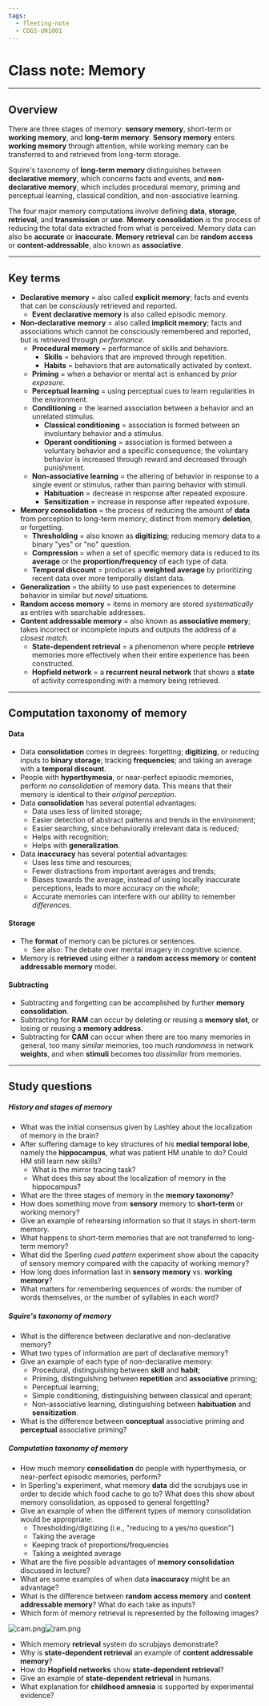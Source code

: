 ```yaml
---
tags:
  - fleeting-note
  - COGS-UN1001
---
```


# Class note: Memory
---
## Overview

There are three stages of memory: **sensory memory**, short-term or **working memory**, and **long-term memory**. **Sensory memory** enters **working memory** through attention, while working memory can be transferred to and retrieved from long-term storage. 

Squire's taxonomy of **long-term memory** distinguishes between **declarative memory**, which concerns facts and events, and **non-declarative memory**, which includes procedural memory, priming and perceptual learning, classical condition, and non-associative learning.

The four major memory computations involve defining **data**, **storage**, **retrieval**, and **transmission** or **use**. **Memory consolidation** is the process of reducing the total data extracted from what is perceived. Memory data can also be **accurate** or **inaccurate**. **Memory retrieval** can be **random access** or **content-addressable**, also known as **associative**.

---
## Key terms

- **Declarative memory** = also called **explicit memory**; facts and events that can be *consciously* retrieved and reported.
	- **Event declarative memory** is also called episodic memory.
- **Non-declarative memory** = also called **implicit memory**; facts and associations which cannot be consciously remembered and reported, but is retrieved through *performance*.
	- **Procedural memory** = performance of skills and behaviors.
		- **Skills** = behaviors that are improved through repetition.
		- **Habits** = behaviors that are automatically activated by context.
	- **Priming** = when a behavior or mental act is enhanced by *prior exposure*.
	- **Perceptual learning** = using perceptual cues to learn regularities in the environment.
	- **Conditioning** = the learned association between a behavior and an unrelated stimulus.
		- **Classical conditioning** = association is formed between an involuntary behavior and a stimulus.
		- **Operant conditioning** = association is formed between a voluntary behavior and a specific consequence; the voluntary behavior is increased through reward and decreased through punishment. 
	- **Non-associative learning** = the altering of behavior in response to a single event or stimulus, rather than pairing behavior with stimuli.
		- **Habituation** = decrease in response after repeated exposure.
		- **Sensitization** = increase in response after repeated exposure.
- **Memory consolidation** = the process of reducing the amount of **data** from perception to long-term memory; distinct from memory **deletion**, or forgetting.
	- **Thresholding** = also known as **digitizing**; reducing memory data to a binary "yes" or "no" question.
	- **Compression** = when a set of specific memory data is reduced to its **average** or the **proportion/frequency** of each type of data.
	- **Temporal discount** = produces a **weighted average** by prioritizing recent data over more temporally distant data.
- **Generalization** = the ability to use past experiences to determine behavior in similar but *novel* situations.
- **Random access memory** = items in memory are stored *systematically* as entries with searchable addresses.
- **Content addressable memory** = also known as **associative memory**; takes incorrect or incomplete inputs and outputs the address of a *closest match*. 
	- **State-dependent retrieval** = a phenomenon where people **retrieve** memories more effectively when their entire experience has been constructed.
	- **Hopfield network** = a **recurrent neural network** that shows a **state** of activity corresponding with a memory being retrieved.

---
## Computation taxonomy of memory

#### Data
- Data **consolidation** comes in degrees: forgetting; **digitizing**, or reducing inputs to **binary storage**; tracking **frequencies**; and taking an average with a **temporal discount**.
- People with **hyperthymesia**, or near-perfect episodic memories, perform *no consolidation* of memory data. This means that their memory is identical to their *original perception*.
- Data **consolidation** has several potential advantages:
	- Data uses less of limited storage;
	- Easier detection of abstract patterns and trends in the environment;
	- Easier searching, since behaviorally irrelevant data is reduced;
	- Helps with recognition;
	- Helps with **generalization**.
- Data **inaccuracy** has several potential advantages:
	- Uses less time and resources;
	- Fewer distractions from important averages and trends;
	- Biases towards the average, instead of using locally inaccurate perceptions, leads to more accuracy on the *whole*;
	- Accurate memories can interfere with our ability to remember *differences*.

#### Storage
- The **format** of memory can be pictures or sentences.
	- See also: The debate over mental imagery in cognitive science.
- Memory is **retrieved** using either a **random access memory** or **content addressable memory** model.

#### Subtracting
- Subtracting and forgetting can be accomplished by further **memory consolidation**.
- Subtracting for **RAM** can occur by deleting or reusing a **memory slot**, or losing or reusing a **memory address**.
- Subtracting for **CAM** can occur when there are too many memories in general, too many *similar* memories, too much *randomness* in network **weights**, and when **stimuli** becomes too *dissimilar* from memories.

---
## Study questions

##### History and stages of memory
- What was the initial consensus given by Lashley about the localization of memory in the brain?
- After suffering damage to key structures of his **medial temporal lobe**, namely the **hippocampus**, what was patient HM unable to do? Could HM still learn new skills?
	- What is the mirror tracing task?
	- What does this say about the localization of memory in the hippocampus?
- What are the three stages of memory in the **memory taxonomy**?
- How does something move from **sensory** memory to **short-term** or working memory?
- Give an example of rehearsing information so that it stays in short-term memory.
- What happens to short-term memories that are not transferred to long-term memory?
- What did the Sperling *cued pattern* experiment show about the capacity of sensory memory compared with the capacity of working memory?
- How long does information last in **sensory memory** vs. **working memory**?
- What matters for remembering sequences of words: the number of words themselves, or the number of syllables in each word?

##### Squire's taxonomy of memory
- What is the difference between declarative and non-declarative memory?
- What two types of information are part of declarative memory?
- Give an example of each type of non-declarative memory: 
	- Procedural, distinguishing between **skill** and **habit**;
	- Priming, distinguishing between **repetition** and **associative** priming;
	- Perceptual learning;
	- Simple conditioning, distinguishing between classical and operant;
	- Non-associative learning, distinguishing between **habituation** and **sensitization**.
- What is the difference between **conceptual** associative priming and **perceptual** associative priming?

##### Computation taxonomy of memory
- How much memory **consolidation** do people with hyperthymesia, or near-perfect episodic memories, perform?
- In Sperling's experiment, what memory **data** did the scrubjays use in order to decide which food cache to go to? What does this show about memory consolidation, as opposed to general forgetting?
- Give an example of when the different types of memory consolidation would be appropriate:
	- Thresholding/digitizing (i.e., "reducing to a yes/no question")
	- Taking the average
	- Keeping track of proportions/frequencies
	- Taking a weighted average
- What are the five possible advantages of **memory consolidation** discussed in lecture?
- What are some examples of when data **inaccuracy** might be an advantage?
- What is the difference between **random access memory** and **content addressable memory**? What do each take as inputs?
- Which form of memory retrieval is represented by the following images?

![cam.png](app://165f4691f7fce9fac201c55f816041a60adf/C:/Users/bonniey21/Documents/Obsidian%20Vault/Class%20notes/COGS-UN1001%20INTRO%20TO%20COGNITIVE%20SCIENCE/cam.png?1673106184924)![ram.png](app://165f4691f7fce9fac201c55f816041a60adf/C:/Users/bonniey21/Documents/Obsidian%20Vault/Class%20notes/COGS-UN1001%20INTRO%20TO%20COGNITIVE%20SCIENCE/ram.png?1673106181375)

- Which memory **retrieval** system do scrubjays demonstrate?
- Why is **state-dependent retrieval** an example of **content addressable memory**?
- How do **Hopfield networks** show **state-dependent retrieval**?
- Give an example of **state-dependent retrieval** in humans.
- What explanation for **childhood amnesia** is supported by experimental evidence?
